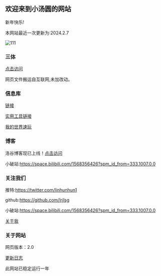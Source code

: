 ## 欢迎来到小汤圆的网站

新年快乐!

本网站最近一次更新为:2024.2.7

![111](https://pic.imgdb.cn/item/65c3584b9f345e8d030f16aa.png)

### 三体

[点击访问](https://lrjlsg.github.io/xinxk/threebody/index.html)

网页文件搬运自互联网,未加改动。

### 信息库

[链接](https://lrjlsg.github.io/xinxk)

[实用工具链接](https://lrjlsg.github.io/gq)

[我的世界速玩](https://lrjlsg.github.io/minecraft/WebMC-master/index.html)

### 博客

洛谷博客现已上线！[点击访问](https://www.luogu.com.cn/blog/lianruijie/)

小破站:https://space.bilibili.com/1568356426?spm_id_from=333.1007.0.0

### 关注我们

推特:https://twitter.com/linhunhun1

github:https://github.com/lrjlsg

小破站:https://space.bilibili.com/1568356426?spm_id_from=333.1007.0.0

[关于我](https://lrjlsg.github.io/guan/)

### 关于网站

网页版本：2.0

[更新日志](https://lrjlsg.github.io/gx)

此网站已稳定运行一年
